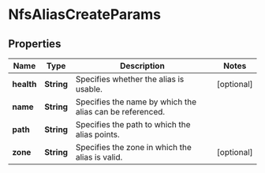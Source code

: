 
# NfsAliasCreateParams

## Properties
Name | Type | Description | Notes
------------ | ------------- | ------------- | -------------
**health** | **String** | Specifies whether the alias is usable. |  [optional]
**name** | **String** | Specifies the name by which the alias can be referenced. | 
**path** | **String** | Specifies the path to which the alias points. | 
**zone** | **String** | Specifies the zone in which the alias is valid. |  [optional]




